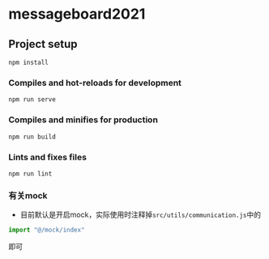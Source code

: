 # messageboard2021

## Project setup
```
npm install
```

### Compiles and hot-reloads for development
```
npm run serve
```

### Compiles and minifies for production
```
npm run build
```

### Lints and fixes files
```
npm run lint
```

### 有关mock
* 目前默认是开启mock，实际使用时注释掉`src/utils/communication.js`中的
```javascript
import "@/mock/index"
```
即可

